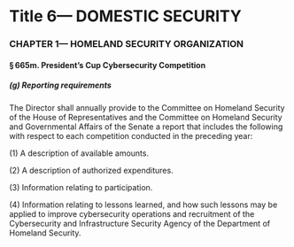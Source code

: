 
# Title 6— DOMESTIC SECURITY
### CHAPTER 1— HOMELAND SECURITY ORGANIZATION
#### § 665m. President’s Cup Cybersecurity Competition
##### (g) Reporting requirements

The Director shall annually provide to the Committee on Homeland Security of the House of Representatives and the Committee on Homeland Security and Governmental Affairs of the Senate a report that includes the following with respect to each competition conducted in the preceding year:

(1) A description of available amounts.

(2) A description of authorized expenditures.

(3) Information relating to participation.

(4) Information relating to lessons learned, and how such lessons may be applied to improve cybersecurity operations and recruitment of the Cybersecurity and Infrastructure Security Agency of the Department of Homeland Security.
